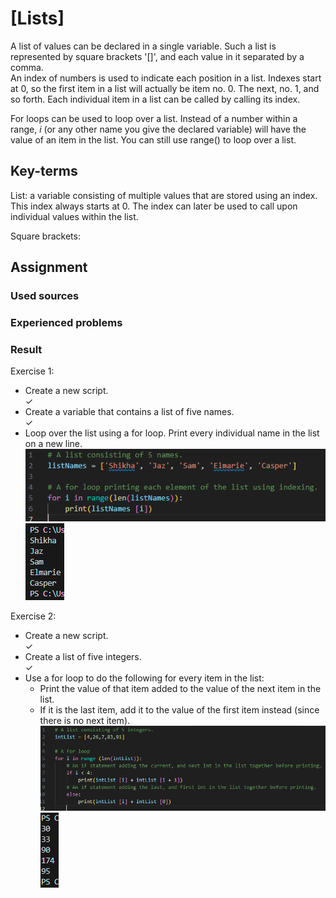 # [Lists]
A list of values can be declared in a single variable. Such a list is represented by square brackets '[]', and each value in it separated by a comma.  
An index of numbers is used to indicate each position in a list. Indexes start at 0, so the first item in a list will actually be item no. 0. The next, no. 1, and so forth. Each individual item in a list can be called by calling its index.  
  
For loops can be used to loop over a list. Instead of a number within a range, _i_ (or any other name you give the declared variable) will have the value of an item in the list. You can still use range() to loop over a list. 

## Key-terms
List: a variable consisting of multiple values that are stored using an index. This index always starts at 0. The index can later be used to call upon individual values within the list.

Square brackets:

## Assignment
### Used sources

### Experienced problems

### Result
Exercise 1:
-	Create a new script.  
    &check;
-	Create a variable that contains a list of five names.  
    &check;
-	Loop over the list using a for loop. Print every individual name in the list on a new line.  
    ![Result1](Proof_of_Success_1.1.png)    ![Result2](Proof_of_Success_1.2.png)  

 Exercise 2:
-	Create a new script.  
    &check;
-	Create a list of five integers.  
    &check;
-	Use a for loop to do the following for every item in the list:
    -	Print the value of that item added to the value of the next item in the list.
    -	If it is the last item, add it to the value of the first item instead (since there is no next item).  
    ![Result3](Proof_of_Success_2.1.png)    ![Result4](Proof_of_Success_2.2.png)



